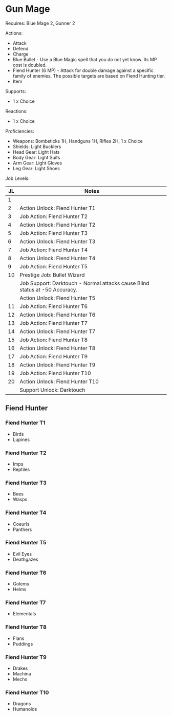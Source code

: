 # Gun Mage

Requires: Blue Mage 2, Gunner 2

Actions:

- Attack
- Defend
- Charge
- Blue Bullet - Use a Blue Magic spell that you do not yet know. Its MP cost is doubled.
- Fiend Hunter (6 MP) - Attack for double damage against a specific family of enemies. The possible targets are based on Fiend Hunting tier.
- Item

Supports:

- 1 x Choice

Reactions:

- 1 x Choice

Proficiencies:

- Weapons: Bombsticks 1H, Handguns 1H, Rifles 2H, 1 x Choice
- Shields: Light Bucklers
- Head Gear: Light Hats
- Body Gear: Light Suits
- Arm Gear: Light Gloves
- Leg Gear: Light Shoes

Job Levels:

| JL | Notes |
| --- | --- |
| 1 | 
| 2 | Action Unlock: Fiend Hunter T1
| 3 | Job Action: Fiend Hunter T2
| 4 | Action Unlock: Fiend Hunter T2
| 5 | Job Action: Fiend Hunter T3
| 6 | Action Unlock: Fiend Hunter T3
| 7 | Job Action: Fiend Hunter T4
| 8 | Action Unlock: Fiend Hunter T4
| 9 | Job Action: Fiend Hunter T5
| 10 | Prestige Job: Bullet Wizard
|    | Job Support: Darktouch - Normal attacks cause Blind status at -50 Accuracy.
|    | Action Unlock: Fiend Hunter T5
| 11 | Job Action: Fiend Hunter T6
| 12 | Action Unlock: Fiend Hunter T6
| 13 | Job Action: Fiend Hunter T7
| 14 | Action Unlock: Fiend Hunter T7
| 15 | Job Action: Fiend Hunter T8
| 16 | Action Unlock: Fiend Hunter T8
| 17 | Job Action: Fiend Hunter T9
| 18 | Action Unlock: Fiend Hunter T9
| 19 | Job Action: Fiend Hunter T10
| 20 | Action Unlock: Fiend Hunter T10
|    | Support Unlock: Darktouch

## Fiend Hunter

### Fiend Hunter T1

- Birds
- Lupines

### Fiend Hunter T2

- Imps
- Reptiles

### Fiend Hunter T3

- Bees
- Wasps

### Fiend Hunter T4

- Coeurls
- Panthers

### Fiend Hunter T5

- Evil Eyes
- Deathgazes

### Fiend Hunter T6

- Golems
- Helms

### Fiend Hunter T7

- Elementals

### Fiend Hunter T8

- Flans
- Puddings

### Fiend Hunter T9

- Drakes
- Machina
- Mechs

### Fiend Hunter T10

- Dragons
- Humanoids
